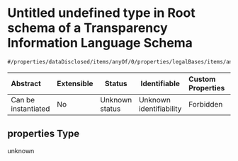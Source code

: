 # Untitled undefined type in Root schema of a Transparency Information Language Schema

```txt
#/properties/dataDisclosed/items/anyOf/0/properties/legalBases/items/anyOf/0#/properties/dataDisclosed/items/anyOf/0/properties/legalBases/items/anyOf/0/properties
```




| Abstract            | Extensible | Status         | Identifiable            | Custom Properties | Additional Properties | Access Restrictions | Defined In                                                           |
| :------------------ | ---------- | -------------- | ----------------------- | :---------------- | --------------------- | ------------------- | -------------------------------------------------------------------- |
| Can be instantiated | No         | Unknown status | Unknown identifiability | Forbidden         | Allowed               | none                | [tilt-schema.json\*](../out/tilt-schema.json "open original schema") |

## properties Type

unknown
